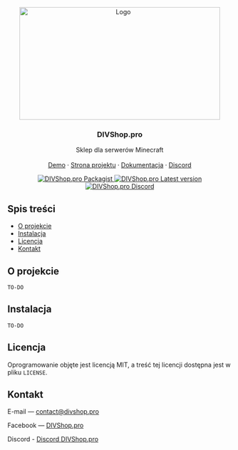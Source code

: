 <p align="center">
  <a href="https://divshop.pro">
    <img src="https://cdn-n.divshop.pro/images/divshop-logo.png" alt="Logo" width="450" height="253">
  </a>

  <h3 align="center">DIVShop.pro</h3>

  <p align="center">
    Sklep dla serwerów Minecraft
    <br>
    <br>
    <a href="https://demo.divshop.pro/">Demo</a>
    ·
    <a href="https://divshop.pro/">Strona projektu</a>
    ·
    <a href="https://divshop.pro/docs/">Dokumentacja</a>
    ·
    <a href="https://divshop.pro/discord/">Discord</a>
  </p>
  <p align="center">
    <a href="#">
      <img src="https://img.shields.io/packagist/dm/divshop/divshop" alt="DIVShop.pro Packagist">
    </a>
    <a href="#">
      <img src="https://img.shields.io/github/v/release/divshop/divshop?include_prereleases&sort=semver" alt="DIVShop.pro Latest version">
    </a>
    <a href="https://divshop.pro/discord/">
      <img src="https://img.shields.io/discord/768411593288712194?label=discord" alt="DIVShop.pro Discord">
    </a>
  </p>
</p>



## Spis treści

* [O projekcie](#o-projekcie)
* [Instalacja](#instalacja)
* [Licencja](#licencja)
* [Kontakt](#kontakt)



## O projekcie

`TO-DO`



## Instalacja
 
`TO-DO`



## Licencja

Oprogramowanie objęte jest licencją MIT, a treść tej licencji dostępna jest w pliku `LICENSE`.



## Kontakt

E-mail — contact@divshop.pro

Facebook — [DIVShop.pro](https://facebook.com/divshoppro)

Discord - [Discord DIVShop.pro](https://divshop.pro/discord/)
